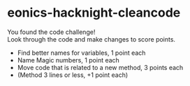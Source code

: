 # eonics-hacknight-cleancode

You found the code challenge! <br>
Look through the code and make changes to score points.

<ul>
<li>Find better names for variables, 1 point each</li>
<li>Name Magic numbers, 1 point each</li>
<li>Move code that is related to a new method, 3 points each</li>
<li>(Method 3 lines or less, +1 point each)</li>
</ul>

